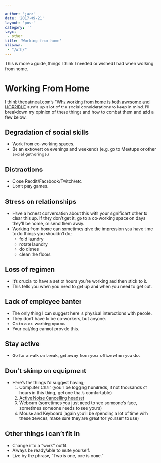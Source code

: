 ```yaml
---

author: 'jace'
date: '2017-09-21'
layout: 'post'
category: ''
tags:
 - other
title: 'Working from home'
aliases: 
 - "/wfh/"
---
```

This is more a guide, things I think I needed or wished I had when working from home.

<!--more-->

# Working From Home

I think theoatmeal.com’s “[Why working from home is both awesome and HORRIBLE](http://theoatmeal.com/comics/working_home) sum’s up a lot of the social considerations to keep in mind.  I’ll breakdown my opinion of these things and how to combat them and add a few below.

## Degradation of social skills

- Work from co-working spaces.
- Be an extrovert on evenings and weekends (e.g. go to Meetups or other social gatherings.)

## Distractions

- Close Reddit/Facebook/Twitch/etc.
- Don’t play games.

## Stress on relationships

- Have a honest conversation about this with your significant other to clear this up.  If they don’t get it, go to a co-working space on days they’ll be home, or send them away.
- Working from home can sometimes give the impression you have time to do things you shouldn’t do;
  - fold laundry
  - rotate laundry
  - do dishes
  - clean the floors

## Loss of regimen

- It’s crucial to have a set of hours you’re working and then stick to it.
- This tells you when you need to get up and when you need to get out.

## Lack of employee banter

- The only thing I can suggest here is physical interactions with people.
- They don’t have to be co-workers, but anyone.
- Go to a co-working space.
- Your cat/dog cannot provide this.

## Stay active

- Go for a walk on break, get away from your office when you do.

## Don’t skimp on equipment

- Here’s the things I’d suggest having;
  1. Computer Chair (you’ll be logging hundreds, if not thousands of hours in this thing, get one that’s comfortable)
  1. [Active Noise Cancelling headset](https://www.amazon.com/Plantronics-Voyager-Focus-B825-Headset/dp/B013F4LJTI)
  1. Webcam (sometimes you just need to see someone’s face, sometimes someone needs to see yours)
  1. Mouse and Keyboard (again you’ll be spending a lot of time with these devices, make sure they are great for yourself to use)

## Other things I can’t fit in

- Change into a “work” outfit.
- Always be ready/able to mute yourself.
- Live by the phrase, “Two is one, one is none.”

